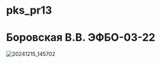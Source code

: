 # pks_pr13
# Боровская В.В. ЭФБО-03-22

![20241215_145702](https://github.com/user-attachments/assets/332b7f1a-5733-4d2e-a43e-ca40acd68e92)
